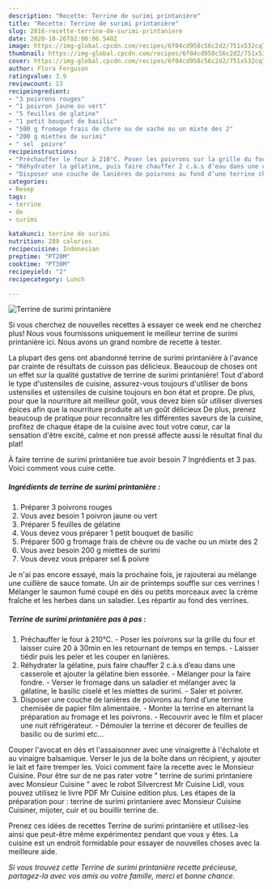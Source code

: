 ```yaml
---
description: "Recette: Terrine de surimi printanière"
title: "Recette: Terrine de surimi printanière"
slug: 2016-recette-terrine-de-surimi-printaniere
date: 2020-10-26T02:00:06.540Z
image: https://img-global.cpcdn.com/recipes/6f04cd958c56c2d2/751x532cq70/terrine-de-surimi-printaniere-photo-principale-de-la-recette.jpg
thumbnail: https://img-global.cpcdn.com/recipes/6f04cd958c56c2d2/751x532cq70/terrine-de-surimi-printaniere-photo-principale-de-la-recette.jpg
cover: https://img-global.cpcdn.com/recipes/6f04cd958c56c2d2/751x532cq70/terrine-de-surimi-printaniere-photo-principale-de-la-recette.jpg
author: Flora Ferguson
ratingvalue: 3.9
reviewcount: 13
recipeingredient:
- "3 poivrons rouges"
- "1 poivron jaune ou vert"
- "5 feuilles de glatine"
- "1 petit bouquet de basilic"
- "500 g fromage frais de chvre ou de vache ou un mixte des 2"
- "200 g miettes de surimi"
- " sel  poivre"
recipeinstructions:
- "Préchauffer le four à 210°C. Poser les poivrons sur la grille du four et laisser cuire 20 à 30min en les retournant de temps en temps. Laisser tiédir puis les peler et les couper en lanières."
- "Réhydrater la gélatine, puis faire chauffer 2 c.à.s d’eau dans une casserole et ajouter la gélatine bien essorée. Mélanger pour la faire fondre. Verser le fromage dans un saladier et mélanger avec la gélatine, le basilic ciselé et les miettes de surimi. Saler et poivrer."
- "Disposer une couche de lanières de poivrons au fond d’une terrine chemisée de papier film alimentaire. Monter la terrine en alternant la préparation au fromage et les poivrons. Recouvrir avec le film et placer une nuit réfrigérateur. Démouler la terrine et décorer de feuilles de basilic ou de surimi etc..."
categories:
- Resep
tags:
- terrine
- de
- surimi

katakunci: terrine de surimi 
nutrition: 289 calories
recipecuisine: Indonesian
preptime: "PT20M"
cooktime: "PT30M"
recipeyield: "2"
recipecategory: Lunch

---
```



![Terrine de surimi printanière](https://img-global.cpcdn.com/recipes/6f04cd958c56c2d2/751x532cq70/terrine-de-surimi-printaniere-photo-principale-de-la-recette.jpg)

Si vous cherchez de nouvelles recettes à essayer ce week end ne cherchez plus! Nous vous fournissons uniquement le meilleur terrine de surimi printanière ici. Nous avons un grand nombre de recette à tester.

La plupart des gens ont abandonné terrine de surimi printanière à l'avance par crainte de résultats de cuisson pas délicieux. Beaucoup de choses ont un effet sur la qualité gustative de terrine de surimi printanière! Tout d'abord le type d'ustensiles de cuisine, assurez-vous toujours d'utiliser de bons ustensiles et ustensiles de cuisine toujours en bon état et propre. De plus, pour que la nourriture ait meilleur goût, vous devez bien sûr utiliser diverses épices afin que la nourriture produite ait un goût délicieux De plus, prenez beaucoup de pratique pour reconnaître les différentes saveurs de la cuisine, profitez de chaque étape de la cuisine avec tout votre cœur, car la sensation d'être excité, calme et non pressé affecte aussi le résultat final du plat!

<!--inarticleads1-->

À faire terrine de surimi printanière tue avoir besoin 7 Ingrédients et 3 pas. Voici comment vous cuire cette.

##### Ingrédients de terrine de surimi printanière :

1. Préparer 3 poivrons rouges
1. Vous avez besoin 1 poivron jaune ou vert
1. Préparer 5 feuilles de gélatine
1. Vous devez vous préparer 1 petit bouquet de basilic
1. Préparer 500 g fromage frais de chèvre ou de vache ou un mixte des 2
1. Vous avez besoin 200 g miettes de surimi
1. Vous devez vous préparer  sel &amp; poivre


Je n&#39;ai pas encore essayé, mais la prochaine fois, je rajouterai au mélange une cuillère de sauce tomate. Un air de printemps souffle sur ces verrines ! Mélanger le saumon fumé coupé en dés ou petits morceaux avec la crème fraîche et les herbes dans un saladier. Les répartir au fond des verrines. 

<!--inarticleads2-->

##### Terrine de surimi printanière pas à pas :

1. Préchauffer le four à 210°C. - Poser les poivrons sur la grille du four et laisser cuire 20 à 30min en les retournant de temps en temps. - Laisser tiédir puis les peler et les couper en lanières.
1. Réhydrater la gélatine, puis faire chauffer 2 c.à.s d’eau dans une casserole et ajouter la gélatine bien essorée. - Mélanger pour la faire fondre. - Verser le fromage dans un saladier et mélanger avec la gélatine, le basilic ciselé et les miettes de surimi. - Saler et poivrer.
1. Disposer une couche de lanières de poivrons au fond d’une terrine chemisée de papier film alimentaire. - Monter la terrine en alternant la préparation au fromage et les poivrons. - Recouvrir avec le film et placer une nuit réfrigérateur. - Démouler la terrine et décorer de feuilles de basilic ou de surimi etc...


Couper l&#39;avocat en dés et l&#39;assaisonner avec une vinaigrette à l&#39;échalote et au vinaigre balsamique. Verser le jus de la boîte dans un récipient, y ajouter le lait et faire tremper les. Voici comment faire la recette avec le Monsieur Cuisine. Pour être sur de ne pas rater votre &#34; terrine de surimi printaniere avec Monsieur Cuisine &#34; avec le robot Silvercrest Mr Cuisine Lidl, vous pouvez utilisez le livre PDF Mr Cuisine edition plus. Les étapes de la préparation pour : terrine de surimi printaniere avec Monsieur Cuisine Cuisiner, mijoter, cuir et ou bouillir terrine de. 

<!--inarticleads1-->

<p>
Prenez ces idées de recettes Terrine de surimi printanière et utilisez-les ainsi que peut-être même expérimentez pendant que vous y êtes. La cuisine est un endroit formidable pour essayer de nouvelles choses avec la meilleure aide.
</p>

<p>
<i>Si vous trouvez cette Terrine de surimi printanière recette précieuse, partagez-la avec vos amis ou votre famille, merci et bonne chance.</i>
</p>
